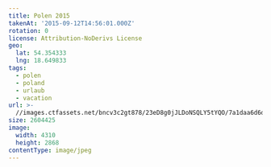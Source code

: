 ```yaml
---
title: Polen 2015
takenAt: '2015-09-12T14:56:01.000Z'
rotation: 0
license: Attribution-NoDerivs License
geo:
  lat: 54.354333
  lng: 18.649833
tags:
  - polen
  - poland
  - urlaub
  - vacation
url: >-
  //images.ctfassets.net/bncv3c2gt878/23eD8g0jJLDoNSQLY5tYQO/7a1daa6d6db1349faaae8bebd2af531b/polen-2015_25324993584_o
size: 2604425
image:
  width: 4310
  height: 2868
contentType: image/jpeg
---
```


